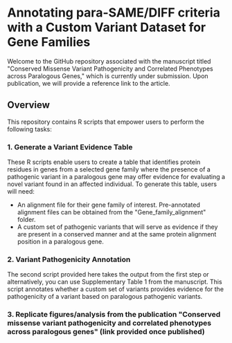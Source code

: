 <h1>Annotating para-SAME/DIFF criteria with a Custom Variant Dataset for Gene Families</h1>

<p>Welcome to the GitHub repository associated with the manuscript titled "Conserved Missense Variant Pathogenicity and Correlated Phenotypes across Paralogous Genes," which is currently under submission. Upon publication, we will provide a reference link to the article.</p>

<h2>Overview</h2>

<p>This repository contains R scripts that empower users to perform the following tasks:</p>

<h3>1. Generate a Variant Evidence Table</h3>

<p>These R scripts enable users to create a table that identifies protein residues in genes from a selected gene family where the presence of a pathogenic variant in a paralogous gene may offer evidence for evaluating a novel variant found in an affected individual. To generate this table, users will need:</p>

<ul>
  <li>An alignment file for their gene family of interest. Pre-annotated alignment files can be obtained from the "Gene_family_alignment" folder.
  <li>A custom set of pathogenic variants that will serve as evidence if they are present in a conserved manner and at the same protein alignment position in a paralogous gene.</li>
</ul>

<h3>2. Variant Pathogenicity Annotation</h3>

<p>The second script provided here takes the output from the first step or alternatively, you can use Supplementary Table 1 from the manuscript. This script annotates whether a custom set of variants provides evidence for the pathogenicity of a variant based on paralogous pathogenic variants.</p>

<h3>3. Replicate figures/analysis from the publication "Conserved missense variant pathogenicity and correlated phenotypes across paralogous genes" (link provided once published)</h3>

